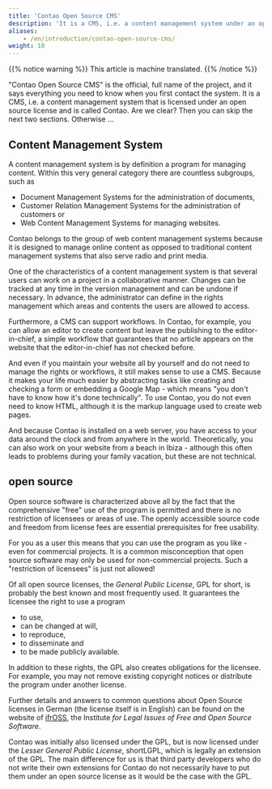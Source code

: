 ```yaml
---
title: 'Contao Open Source CMS'
description: 'It is a CMS, i.e. a content management system under an open source license called Contao.'
aliases:
    - /en/introduction/contao-open-source-cms/
weight: 10
---
```


{{% notice warning %}}
This article is machine translated.
{{% /notice %}}

"Contao Open Source CMS" is the official, full name of the project, and it says everything you need to know when you first contact the system. It is a CMS, i.e. a content management system that is licensed under an open source license and is called Contao. Are we clear? Then you can skip the next two sections. Otherwise ...

## Content Management System

A content management system is by definition a program for managing content. Within this very general category there are countless subgroups, such as

- Document Management Systems for the administration of documents,
- Customer Relation Management Systems for the administration of customers or
- Web Content Management Systems for managing websites.

Contao belongs to the group of web content management systems because it is designed to manage online content as opposed to traditional content management systems that also serve radio and print media.

One of the characteristics of a content management system is that several users can work on a project in a collaborative manner. Changes can be tracked at any time in the version management and can be undone if necessary. In advance, the administrator can define in the rights management which areas and contents the users are allowed to access.

Furthermore, a CMS can support workflows. In Contao, for example, you can allow an editor to create content but leave the publishing to the editor-in-chief, a simple workflow that guarantees that no article appears on the website that the editor-in-chief has not checked before.

And even if you maintain your website all by yourself and do not need to manage the rights or workflows, it still makes sense to use a CMS. Because it makes your life much easier by abstracting tasks like creating and checking a form or embedding a Google Map - which means "you don't have to know how it's done technically". To use Contao, you do not even need to know HTML, although it is the markup language used to create web pages.

And because Contao is installed on a web server, you have access to your data around the clock and from anywhere in the world. Theoretically, you can also work on your website from a beach in Ibiza - although this often leads to problems during your family vacation, but these are not technical.

## open source

Open source software is characterized above all by the fact that the comprehensive "free" use of the program is permitted and there is no restriction of licensees or areas of use. The openly accessible source code and freedom from license fees are essential prerequisites for free usability.

For you as a user this means that you can use the program as you like - even for commercial projects. It is a common misconception that open source software may only be used for non-commercial projects. Such a "restriction of licensees" is just not allowed!

Of all open source licenses, the *General Public License*, GPL for short, is probably the best known and most frequently used. It guarantees the licensee the right to use a program

- to use,
- can be changed at will,
- to reproduce,
- to disseminate and
- to be made publicly available.

In addition to these rights, the GPL also creates obligations for the licensee. For example, you may not remove existing copyright notices or distribute the program under another license.

Further details and answers to common questions about Open Source licenses in German (the license itself is in English) can be found on the website of [ifrOSS](http://www.ifross.org/faq-haeufig-gestellte-fragen), the Institute *for Legal Issues of Free and Open Source Software*.

Contao was initially also licensed under the GPL, but is now licensed under the *Lesser General Public License*, shortLGPL, which is legally an extension of the GPL. The main difference for us is that third party developers who do not write their own extensions for Contao do not necessarily have to put them under an open source license as it would be the case with the GPL.
